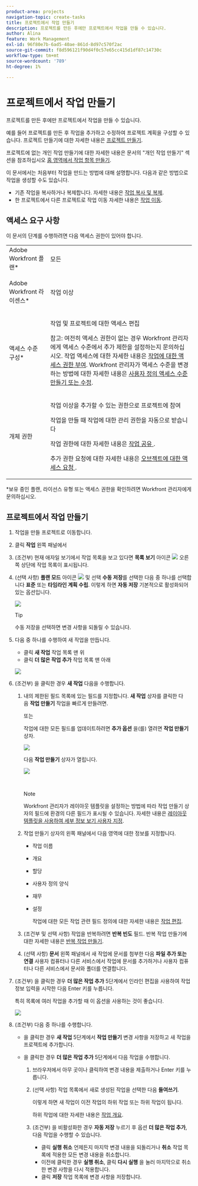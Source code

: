 ```yaml
---
product-area: projects
navigation-topic: create-tasks
title: 프로젝트에서 작업 만들기
description: 프로젝트를 만든 후에만 프로젝트에서 작업을 만들 수 있습니다.
author: Alina
feature: Work Management
exl-id: 96f80e7b-6ad5-40ae-861d-8d97c570f2ac
source-git-commit: f8d596121f90d4f0c57e65cc415d1df87c14730c
workflow-type: tm+mt
source-wordcount: '789'
ht-degree: 1%

---
```


# 프로젝트에서 작업 만들기

프로젝트를 만든 후에만 프로젝트에서 작업을 만들 수 있습니다.

예를 들어 프로젝트를 만든 후 작업을 추가하고 수정하여 프로젝트 계획을 구성할 수 있습니다. 프로젝트 만들기에 대한 자세한 내용은 [프로젝트 만들기](../../../manage-work/projects/create-projects/create-project.md).

프로젝트에 없는 개인 작업 만들기에 대한 자세한 내용은 문서의 &quot;개인 작업 만들기&quot; 섹션을 참조하십시오 [홈 영역에서 작업 항목 만들기](../../../workfront-basics/using-home/using-the-home-area/create-work-items-in-home.md).

이 문서에서는 처음부터 작업을 만드는 방법에 대해 설명합니다. 다음과 같은 방법으로 작업을 생성할 수도 있습니다.

* 기존 작업을 복사하거나 복제합니다. 자세한 내용은 [작업 복사 및 복제](../../../manage-work/tasks/manage-tasks/copy-and-duplicate-tasks.md).
* 한 프로젝트에서 다른 프로젝트로 작업 이동 자세한 내용은 [작업 이동](../../../manage-work/tasks/manage-tasks/move-tasks.md).

## 액세스 요구 사항

<!--drafted for P&P - replace the table:

<table style="table-layout:auto"> 
 <col> 
 <col> 
 <tbody> 
  <tr> 
   <td role="rowheader">Adobe Workfront plan*</td> 
   <td> <p>Any</p> </td> 
  </tr> 
  <tr> 
   <td role="rowheader"> <p role="rowheader">Adobe Workfront license*</p> </td> 
   <td><p>Current license: Standard</p> 
   Or
   <p>Legacy license: Work or higher</p> </td> 
  </tr> 
  <tr> 
   <td role="rowheader">Access level configurations*</td> 
   <td> <p>Edit access to Tasks and Projects</p> <p>Note: If you still don't have access, ask your Workfront administrator if they set additional restrictions in your access level. For information about access to tasks, see <a href="../../../administration-and-setup/add-users/configure-and-grant-access/grant-access-tasks.md" class="MCXref xref">Grant access to tasks</a>. For information on how a Workfront administrator can change your access level, see <a href="../../../administration-and-setup/add-users/configure-and-grant-access/create-modify-access-levels.md" class="MCXref xref">Create or modify custom access levels</a>. </p> </td> 
  </tr> 
  <tr> 
   <td role="rowheader">Object permissions</td> 
   <td> <p>Contribute permissions to the project with ability to Add Tasks or higher</p> <p>When you create a task you automatically receive Manage permissions to the task</p> <p> For information about task permissions, see <a href="../../../workfront-basics/grant-and-request-access-to-objects/share-a-task.md" class="MCXref xref">Share a task </a>. </p> <p>For information on requesting additional permissions, see <a href="../../../workfront-basics/grant-and-request-access-to-objects/request-access.md" class="MCXref xref">Request access to objects </a>.</p> </td> 
  </tr> 
 </tbody> 
</table>
-->
이 문서의 단계를 수행하려면 다음 액세스 권한이 있어야 합니다.

<table style="table-layout:auto"> 
 <col> 
 <col> 
 <tbody> 
  <tr> 
   <td role="rowheader">Adobe Workfront 플랜*</td> 
   <td> <p>모든</p> </td> 
  </tr> 
  <tr> 
   <td role="rowheader"> <p role="rowheader">Adobe Workfront 라이센스*</p> </td> 
   <td> <p>작업 이상</p> </td> 
  </tr> 
  <tr> 
   <td role="rowheader">액세스 수준 구성*</td> 
   <td> <p>작업 및 프로젝트에 대한 액세스 편집</p> <p>참고: 여전히 액세스 권한이 없는 경우 Workfront 관리자에게 액세스 수준에서 추가 제한을 설정하는지 문의하십시오. 작업 액세스에 대한 자세한 내용은 <a href="../../../administration-and-setup/add-users/configure-and-grant-access/grant-access-tasks.md" class="MCXref xref">작업에 대한 액세스 권한 부여</a>. Workfront 관리자가 액세스 수준을 변경하는 방법에 대한 자세한 내용은 <a href="../../../administration-and-setup/add-users/configure-and-grant-access/create-modify-access-levels.md" class="MCXref xref">사용자 정의 액세스 수준 만들기 또는 수정</a>. </p> </td> 
  </tr> 
  <tr> 
   <td role="rowheader">개체 권한</td> 
   <td> <p>작업 이상을 추가할 수 있는 권한으로 프로젝트에 참여</p> <p>작업을 만들 때 작업에 대한 관리 권한을 자동으로 받습니다</p> <p> 작업 권한에 대한 자세한 내용은 <a href="../../../workfront-basics/grant-and-request-access-to-objects/share-a-task.md" class="MCXref xref">작업 공유 </a>. </p> <p>추가 권한 요청에 대한 자세한 내용은 <a href="../../../workfront-basics/grant-and-request-access-to-objects/request-access.md" class="MCXref xref">오브젝트에 대한 액세스 요청 </a>.</p> </td> 
  </tr> 
 </tbody> 
</table>

&#42;보유 중인 플랜, 라이선스 유형 또는 액세스 권한을 확인하려면 Workfront 관리자에게 문의하십시오.

## 프로젝트에서 작업 만들기

1. 작업을 만들 프로젝트로 이동합니다.
1. 클릭 **작업** 왼쪽 패널에서
1. (조건부) 현재 애자일 보기에서 작업 목록을 보고 있다면 **목록 보기** 아이콘 ![](assets/list-view-in-agile-view-for-tasks.png) 오른쪽 상단에 작업 목록이 표시됩니다.
1. (선택 사항) **플랜 모드** 아이콘 ![](assets/nwe-plan-mode-icon-task-list.png) 및 선택 **수동 저장**&#x200B;를 선택한 다음 중 하나를 선택합니다 **표준** 또는 **타임라인 계획 수립**. 이렇게 하면 **자동 저장** 기본적으로 활성화되어 있는 옵션입니다.

   ![](assets/nwe-autosave-off-manual-highlighted-350x58.png)

   >[!TIP]
   >
   >수동 저장을 선택하면 변경 사항을 되돌릴 수 있습니다.

1. 다음 중 하나를 수행하여 새 작업을 만듭니다.

   * 클릭 **새 작업** 작업 목록 맨 위
   * 클릭 **더 많은 작업 추가** 작업 목록 맨 아래

   ![](assets/qs-new-task-or-add-task-buttons-in-list-highlighted-350x242.png)

1. (조건부) 을 클릭한 경우 **새 작업** 다음을 수행합니다.

   1. 내의 제한된 필드 목록에 있는 필드를 지정합니다. **새 작업** 상자를 클릭한 다음 **작업 만들기** 작업을 빠르게 만들려면.

      또는

      작업에 대한 모든 필드를 업데이트하려면 **추가 옵션** 을(를) 열려면 **작업 만들기** 상자.

      ![](assets/nwe-create-task-small-screen-350x272.png)

      다음 **작업 만들기** 상자가 열립니다.

      ![](assets/create-task-larger-box-nwe-350x244.png)

       

      >[!NOTE]
      >
      >Workfront 관리자가 레이아웃 템플릿을 설정하는 방법에 따라 작업 만들기 상자의 필드에 환경의 다른 필드가 표시될 수 있습니다. 자세한 내용은 [레이아웃 템플릿을 사용하여 세부 정보 보기 사용자 지정](../../../administration-and-setup/customize-workfront/use-layout-templates/customize-details-view-layout-template.md).

   1. 작업 만들기 상자의 왼쪽 패널에서 다음 영역에 대한 정보를 지정합니다.

      * 작업 이름
      * 개요
      * 할당
      * 사용자 정의 양식
      * 재무
      * 설정

        작업에 대한 모든 작업 관련 필드 정의에 대한 자세한 내용은 [작업 편집](../../../manage-work/tasks/manage-tasks/edit-tasks.md).

   1. (조건부 및 선택 사항) 작업을 반복하려면 **반복 빈도** 필드. 반복 작업 만들기에 대한 자세한 내용은 [반복 작업 만들기](../../../manage-work/tasks/create-tasks/create-recurring-tasks.md).
   1. (선택 사항) **문서** 왼쪽 패널에서 새 작업에 문서를 첨부한 다음 **파일 추가 또는 연결** 사용자 컴퓨터나 다른 서비스에서 작업에 문서를 추가하거나 사용자 컴퓨터나 다른 서비스에서 문서와 폴더를 연결합니다.

1. (조건부) 을 클릭한 경우 **더 많은 작업 추가** 5단계에서 인라인 편집을 사용하여 작업 정보 입력을 시작한 다음 Enter 키를 누릅니다.

   <!--
   <p data-mc-conditions="QuicksilverOrClassic.Draft mode">(NOTE: ensure this stays accurate)</p>
   -->

   특히 목록에 여러 작업을 추가할 때 이 옵션을 사용하는 것이 좋습니다.

   ![](assets/ctp4-350x26.png)

1. (조건부) 다음 중 하나를 수행합니다.

   * 을 클릭한 경우 **새 작업** 5단계에서 **작업 만들기** 변경 사항을 저장하고 새 작업을 프로젝트에 추가합니다.

     <!--   
     <p data-mc-conditions="QuicksilverOrClassic.Draft mode">(NOTE: is this step still right?)</p>   
     -->

   * 을 클릭한 경우 **더 많은 작업 추가** 5단계에서 다음 작업을 수행합니다.

     <!--   
     <p data-mc-conditions="QuicksilverOrClassic.Draft mode">(NOTE: is this step still right?) </p>   
     -->

      1. 브라우저에서 아무 곳이나 클릭하여 변경 내용을 제출하거나 Enter 키를 누릅니다.
      1. (선택 사항) 작업 목록에서 새로 생성된 작업을 선택한 다음 **들여쓰기**.

         이렇게 하면 새 작업이 이전 작업의 하위 작업 또는 하위 작업이 됩니다.

         하위 작업에 대한 자세한 내용은 [작업 개요](../../../manage-work/tasks/task-information/tasks-overview.md).

      1. (조건부) 을 비활성화한 경우 **자동 저장** 누르기 후 옵션 **더 많은 작업 추가**, 다음 작업을 수행할 수 있습니다.

         * 클릭 **실행 취소** 언제든지 마지막 변경 내용을 되돌리거나 **취소** 작업 목록에 적용한 모든 변경 내용을 취소합니다.
         * 이전에 클릭한 경우 **실행 취소**, 클릭 **다시 실행** 을 눌러 마지막으로 취소한 변경 사항을 다시 적용합니다.
         * 클릭 **저장** 작업 목록에 변경 사항을 저장합니다.
